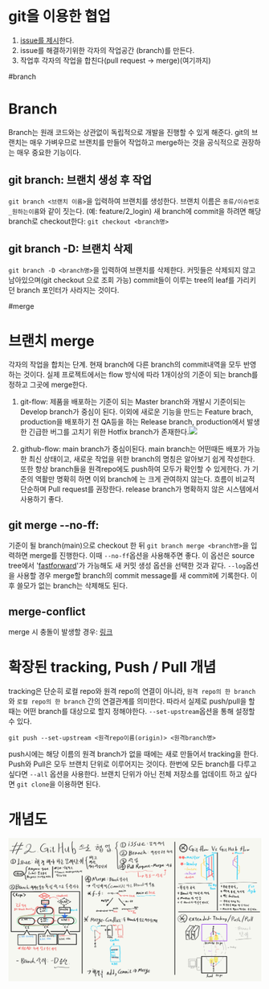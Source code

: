 # git을 이용한 협업
1. [issue를 제시](/by_Category/Git_and_GitHub/collaborate/git_issue.md)한다.
2. issue를 해결하기위한 각자의 작업공간 (branch)를 만든다.
3. 작업후 각자의 작업을 합친다(pull request → merge)(여기까지)

#branch
# Branch
Branch는 원래 코드와는 상관없이 독립적으로 개발을 진행할 수 있게 해준다. git의 브랜치는 매우 가벼우므로 브랜치를 만들어 작업하고 merge하는 것을 공식적으로 권장하는 매우 중요한 기능이다. 
## git branch: 브랜치 생성 후 작업
`git branch <브랜치 이름>`을 입력하여 브랜치를 생성한다.
브랜치 이름은 `종류/이슈번호_원하는이름`와 같이 짓는다. (예: feature/2_login)
새 branch에 commit을 하려면 해당 branch로 checkout한다: `git checkout <branch명>`

## git branch -D: 브랜치 삭제
`git branch -D <branch명>`을 입력하여 브랜치를 삭제한다. 커밋들은 삭제되지 않고 남아있으며(git checkout 으로 조회 가능) commit들이 이루는 tree의 leaf를 가리키던 branch 포인터가 사라지는 것이다.

#merge
# 브랜치 merge
각자의 작업을 합치는 단계. 현재 branch에 다른 branch의 commit내역을 모두 반영하는 것이다.
실제 프로젝트에서는 flow 방식에 따라 1개이상의 기준이 되는 branch를 정하고 그곳에 merge한다.

1. git-flow: 제품을 배포하는 기준이 되는 Master branch와 개발시 기준이되는 Develop branch가 중심이 된다. 이외에 새로운 기능을 만드는 Feature brach, production을 배포하기 전 QA등을 하는 Release branch, production에서 발생한 긴급한 버그를 고치기 위한 Hotfix branch가 존재한다.![](https://nvie.com/img/git-model@2x.png)

2. github-flow: main branch가 중심이된다. main branch는 어떤때든 배포가 가능한 최신 상태이고, 새로운 작업을 위한 branch의 명칭은 알아보기 쉽게 작성한다. 또한 항상 branch들을 원격repo에도 push하여 모두가 확인할 수 있게한다. 가 기준의 역활만 명확히 하면 이외 branch에 는 크게 관여하지 않는다. 흐름이 비교적 단순하며 Pull request를 권장한다. release branch가 명확하지 않은 시스템에서 사용하기 좋다.

## git merge --no-ff:
기준이 될 branch(main)으로 checkout 한 뒤 `git branch merge <branch명>`을 입력하면 merge를 진행한다. 이때 `--no-ff`옵션을 사용해주면 좋다. 이 옵션은 source tree에서 '[fastforward](/by_Category/Git_and_GitHub/collaborate/fast-forward.md)'가 가능해도 새 커밋 생성 옵션을 선택한 것과 같다. `--log`옵션을 사용할 경우 merge할 branch의 commit message를 새 commit에 기록한다.
이후 쓸모가 없는 branch는 삭제해도 된다.

## merge-conflict
merge 시 충돌이 발생할 경우: [링크](/by_Category/Git_and_GitHub/collaborate/conflict.md)

# 확장된 tracking, Push / Pull 개념
tracking은 단순히 로컬 repo와 원격 repo의 연결이 아니라, `원격 repo의 한 branch`와 `로컬 repo의 한 branch` 간의 연결관계를 의미한다. 따라서 실제로 push/pull을 할때는 어떤 branch를 대상으로 할지 정해야한다. `--set-upstream`옵션을 통해 설정할 수 있다.
```
git push --set-upstream <원격repo이름(origin)> <원격branch명>
```
push시에는 해당 이름의 원격 branch가 없을 때에는 새로 만들어서 tracking을 한다.
Push와 Pull은 모두 브랜치 단위로 이루어지는 것이다.
한번에 모든 branch를 다루고 싶다면 `--all` 옵션을 사용한다.
브랜치 단위가 아닌 전체 저장소를 업데이트 하고 싶다면 `git clone`을 이용하면 된다.

# 개념도
![](/by_Category/Git_and_GitHub/img/git_hub_2.jpg)